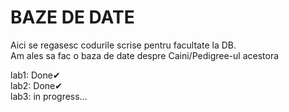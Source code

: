 # BAZE DE DATE

Aici se regasesc codurile scrise pentru facultate la DB.<br/>
Am ales sa fac o baza de date despre Caini/Pedigree-ul acestora

lab1: Done✔<br/>
lab2: Done✔<br/>
lab3: in progress...
